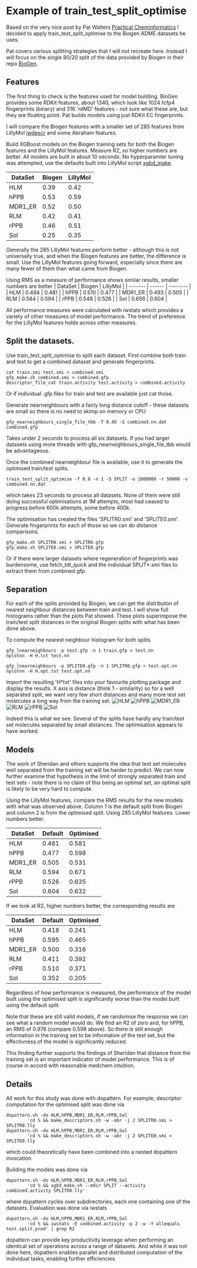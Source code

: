# Example of train_test_split_optimise

Based on the very nice post by Pat Walters
[Practical Cheminformatics](https://practicalcheminformatics.blogspot.com/2024/11/some-thoughts-on-splitting-chemical.html)
I decided to apply train_test_split_optimise to the Biogen ADME datasets
he uses.

Pat covers various splitting strategies that I will not recreate here. Instead
I will focus on the single 80/20 split of the data provided by Biogen in
their repo [BioGen](https://github.com/molecularinformatics/Computational-ADME/tree/main).

## Features

The first thing to check is the features used for model building. BioGen provides some
RDKit features, about 1340, which look like 1024 fcfp4 fingerprints (binary) and 316 'rdMD'
features - not sure what these are, but they are floating point. Pat builds models
using just RDKit EC fingerprints.

I will compare the Biogen features with a smaller set of 285 features
from LillyMol [iwdescr](/docs/Molecule_Tools/iwdescr.md) and some Abraham features.

Build XGBoost models on the Biogen training sets for both the Biogen features and
the LillyMol features. Measure R2, so higher numbers are better. All models are built
in about 10 seconds. No hyperparamter tuning was attempted, use the defaults built
into LillyMol script [xgbd_make](/contrib/bin/xgbd/xgbd_make.py).

| DataSet | Biogen | LillyMol |
| ------- | ------ | -------- |
| HLM | 0.39 | 0.42 |
| hPPB | 0.53 | 0.59 |
| MDR1_ER | 0.52 | 0.50 |
| RLM | 0.42 | 0.41 |
| rPPB | 0.46 | 0.51 |
| Sol | 0.25 | 0.35 |

Generally the 285 LillyMol features perform better - although this is not universally
true, and when the Biogen features are better, the difference is small. Use the LillyMol
features going forward, especially since there are many fewer of them than what came
from Biogen.

Using RMS as a measure of performance shows similar results, smaller numbers are better
| DataSet | Biogen | LillyMol |
| ------- | ------ | -------- |
| HLM | 0.494 | 0.481 |
| hPPB | 0.510 | 0.477 |
| MDR1_ER | 0.493 | 0.505 |
| RLM | 0.584 | 0.594 |
| rPPB | 0.548 | 0.526 |
| Sol | 0.656 | 0.604 |

All performance measures were calculated with iwstats which provides a variety of
other measures of model performance. The trend of preference for the LillyMol features
holds across other measures.

## Split the datasets.
Use train_test_split_optimise to split each dataset. First combine both train and test
to get a combined dataset and generate fingerprints.

```
cat train.smi test.smi > combined.smi
gfp_make.sh combined.smi > combined.gfp
descriptor_file_cat train.activity test.activity > combined.activity
```
Or if individual .gfp files for train and test are available just cat those.

Generate nearneighbours with a fairly long distance cutoff - these datasets are small
so there is no need to skimp on memory or CPU
```
gfp_nearneighbours_single_file_tbb -T 0.45 -S combined.nn.dat combined.gfp
```
Takes under 2 seconds to process all six datasets. If you had larger datasets
using more threads with gfp_nearneighbours_single_file_tbb would be
advantageous.

Once the combined nearneighbour file is available, use it to generate
the optimised train/test splits.
```
train_test_split_optimise -f 0.8 -n 1 -S SPLIT -o 1000000 -r 50000 -v combined.nn.dat
```
which takes 23 seconds to process all datasets. None of them were still doing
successful optimisations at 1M attempts, most had ceased to progress before
600k attempts, some before 400k.

The optimisation has created the files 'SPLITR0.smi' and 'SPLITE0.smi'.
Generate fingerprints for each of those so we can do distance comparisons.
```
gfp_make.sh SPLITR0.smi > SPLITR0.gfp
gfp_make.sh SPLITE0.smi > SPLITE0.gfp
```

Or if there were larger datasets where regeneration of fingerprints was
burdensome, use fetch_tdt_quick and the individual SPLIT*.smi files to extract them
from combined.gfp.

## Separation
For each of the splits provided by Biogen, we can get the distributon of nearest
neighbour distances between train and test. I will show full histograms rather than
the plots Pat showed. These plots superimpose the train/test split distances in
the original Biogen splits with what has been done above.

To compute the nearest neighbour histogram for both splits
```
gfp_lnearneighbours -p test.gfp -n 1 train.gfp > test.nn
nplotnn -H H.txt test.nn

gfp_lnearneighbours -p SPLITE0.gfp -n 1 SPLITR0.gfp > test.opt.nn
nplotnn -H H.opt.txt test.opt.nn
```
Import the resulting 'H*txt' files into your favourite plotting package
and display the results. X axis is distance (think 1 - similarity) so
for a well separated split, we want very few short distances and many
more test set molecules a long way from the training set.
![HLM](Images/ADME_HLM.png)
![hPPB](Images/ADME_hPPB.png)
![MDR1_ER](Images/ADME_MDR1_ER.png)
![RLM](Images/ADME_RLM.png)
![rPPB](Images/ADME_rPPB.png)
![Sol](Images/ADME_Sol.png)

Indeed this is what we see. Several of the splits have hardly any train/test
set molecules separated by small distances. The optimisation appears to have
worked.

## Models
The work of Sheridan and others supports the idea that test set molecules
well separated from the training set will be harder to predict. We can now
further examine that hypothesis in the limit of strongly separated train and
test sets - note there is no claim of this being an optimal set, an 
optimal split is likely to be very hard to compute.

Using the LillyMol features, compare the RMS results for the new models with
what was observed above. Column 1 is the default split from Biogen and
column 2 is from the optimised split. Using 285 LillyMol features. Lower numbers better.

| DataSet | Default | Optimised |
| ------- | ------ | -------- |
| HLM | 0.481 | 0.581 |
| hPPB | 0.477 | 0.598 |
| MDR1_ER | 0.505 | 0.531 |
| RLM | 0.594 | 0.671 |
| rPPB | 0.526 | 0.635 |
| Sol | 0.604 | 0.632 |

If we look at R2, higher numbers better, the corresponding results are

| DataSet | Default | Optimised |
| ------- | ------ | -------- |
| HLM | 0.418 | 0.241 |
| hPPB | 0.595 | 0.465 |
| MDR1_ER | 0.500 | 0.316 |
| RLM | 0.411 | 0.392 |
| rPPB | 0.510 | 0.371 |
| Sol | 0.352 | 0.205 |

Regardless of how performance is measured, the performance of the
model built using the optimised split is significantly worse than
the model built using the default split.

Note that these are still valid models, if we randomise the response
we can see what a random model would do. We find an R2 of zero and,
for hPPB, an RMS of 0.976 (compare 0.598 above). So there is still
enough information in the training set to be informative of the test
set, but the effectivness of the model is significantly reduced.

This finding further supports the findings of Sheridan that distance from
the training set is an important indicator of model performance.
This is of course in accord with reasonable medchem intuition.

## Details
All work for this study was done with dopattern. For example, descriptor
computation for the optimised split was done via
```
dopattern.sh -do HLM,hPPB,MDR1_ER,RLM,rPPB,Sol
        'cd % && make_descriptors.sh -w -abr -j 2 SPLITR0.smi > SPLITR0.lly
dopattern.sh -do HLM,hPPB,MDR1_ER,RLM,rPPB,Sol
        'cd % && make_descriptors.sh -w -abr -j 2 SPLITE0.smi > SPLITE0.lly
```
which could theoretically have been combined into a nested dopattern invocation.

Building the models was done via
```
dopattern.sh -do HLM,hPPB,MDR1_ER,RLM,rPPB,Sol 
        'cd % && xgbd_make.sh --mdir SPLIT --activity combined.activity SPLITR0.lly'
```
where dopattern cycles over subdirectories, each one containing one of the
datasets. Evaluation was done via iwstats
```
dopattern.sh -do HLM,hPPB,MDR1_ER,RLM,rPPB,Sol 
        'cd % && iwstats -E combined.activity -p 2 -w -Y allequals test.split.pred' | grep R2
```
dopattern can provide key productivity leverage when performing an identical set 
of operations across a range of datasets. And while it was not done here, dopattern
enables parallel and distributed computation of the individual tasks, enabling
further efficiencies.
